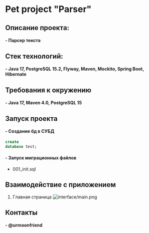 
# Pet project "Parser"

## Описание проекта:

#### - Парсер текста 

## Стек технологий:
#### - Java 17, PostgreSQL 15.2, Flyway, Maven, Mockito, Spring Boot, Hibernate

## Требования к окружению
#### - Java 17, Maven 4.0, PostgreSQL 15

## Запуск проекта

#### - Создание бд в СУБД

```sql
create
database test;
```
#### - Запуск миграционных файлов
 - 001_init.sql


## Взаимодействие с приложением
1) Главная страница
   ![interface/main.png](interface/main.png)

## Контакты
#### - @urmoonfriend


